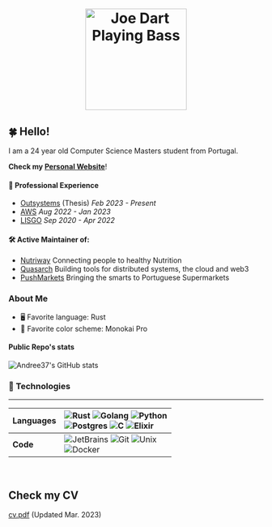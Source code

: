 <h1 align=center><img style="width: 200px;"src="joe-dart.gif" alt="Joe Dart Playing Bass"></h1>

## 🍀 Hello!

I am a 24 year old Computer Science Masters student from Portugal.

**Check my [Personal Website](https://andree37.github.io/)**!

#### 🏢 Professional Experience
-   [Outsystems](https://www.outsystems.com/) (Thesis) *Feb 2023 - Present*
-   [AWS](https://aws.amazon.com) *Aug 2022 - Jan 2023*
-   [LISGO](https://www.linkedin.com/company/lisgo?originalSubdomain=pt) *Sep 2020 - Apr 2022*

#### 🛠️ Active Maintainer of:
- [Nutriway](https://nutriway.pt/) Connecting people to healthy Nutrition
- [Quasarch](http://www.quasarch.cloud/) Building tools for distributed systems, the cloud and web3
- [PushMarkets](https://github.com/PushMarkets) Bringing the smarts to Portuguese Supermarkets

### About Me

-   🖥 Favorite language: Rust
-   🎨 Favorite color scheme: Monokai Pro

#### Public Repo's stats

![Andree37's GitHub stats](https://github-readme-stats-sigma-five.vercel.app/api?username=andree37&show_icons=true&theme=dark)

### 🔨 Technologies

---

| Languages | ![Rust](https://img.shields.io/badge/rust-b7410e.svg?style=for-the-badge&logo=rust&logoColor=white) ![Golang](https://img.shields.io/badge/golang-2CA5E0.svg?style=for-the-badge&logo=go&logoColor=white) ![Python](https://img.shields.io/badge/python-%233776AB.svg?style=for-the-badge&logo=python&logoColor=white)<br> ![Postgres](https://img.shields.io/badge/postgresql-%23316192.svg?style=for-the-badge&logo=postgresql&logoColor=white) ![C](https://img.shields.io/badge/c/c++-000000.svg?style=for-the-badge&logo=c&logoColor=white) ![Elixir](https://img.shields.io/badge/elixir-%23322192.svg?style=for-the-badge&logo=elixir&logoColor=purple)| 
| :-------- | :----------------------------------------------------------------------------------------------------------------------------------------------------------------------------------------------------------------------------------------------------------------------------------------------------------------------------------------------------------------------------------------------------------------------------------------------------------------- |
| **Code**  | ![JetBrains](https://img.shields.io/badge/jetbrains-000000.svg?style=for-the-badge&logo=jetbrains&logoColor=white) ![Git](https://img.shields.io/badge/git-%23F05033.svg?style=for-the-badge&logo=git&logoColor=white) ![Unix](https://img.shields.io/badge/Unix-FCC624?style=for-the-badge&logo=apple&logoColor=black) <br> ![Docker](https://img.shields.io/badge/Docker-2CA5E0?style=for-the-badge&logo=docker&logoColor=white)                       |

<br>

## Check my CV
[cv.pdf](cv.pdf) (Updated Mar. 2023)
